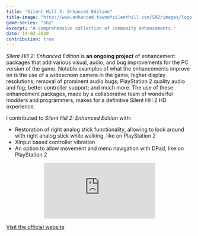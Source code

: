```yaml
---
title: "Silent Hill 2: Enhanced Edition"
title-image: "http://www.enhanced.townofsilenthill.com/SH2/images/logo.svg"
game-series: "sh2"
excerpt: "A comprehensive collection of community enhancements."
date: 14-02-2020
contribution: true
---
```


*Silent Hill 2: Enhanced Edition* is **an ongoing project** of enhancement packages that add various visual, audio, and bug improvements for the PC version of the game.
Notable examples of what the enhancements improve on is the use of a widescreen camera in the game; higher display resolutions; removal of prominent audio bugs;
PlayStation 2 quality audio and fog; better controller support; and much more. The use of these enhancement packages, made by a collaborative team of wonderful modders and programmers,
makes for a definitive Silent Hill 2 HD experience.

I contributed to *Silent Hill 2: Enhanced Edition* with:
- Restoration of right analog stick functionality, allowing to look around with right analog stick while walking, like on PlayStation 2
- XInput based controller vibration
- An option to allow movement and menu navigation with DPad, like on PlayStation 2

<div align="center" class="video-container">
<iframe src="https://www.youtube.com/embed/6v1USVhtfjQ" frameborder="0" allowfullscreen></iframe>
</div>

<a href="http://www.enhanced.townofsilenthill.com/SH2/" class="button forums" role="button" target="_blank"><i class='fas fa-door-open'></i> Visit the official website</a>